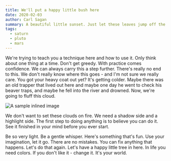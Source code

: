 ```yaml
---
title: We'll put a happy little bush here
date: 2020-02-03
author: Carl Sagan 
summary: A beautiful little sunset. Just let these leaves jump off the brush See there, told you that would be easy. Those great big fluffy clouds. Water's like me. It's laaazy ... Boy, it always looks for the easiest way to do things That's crazy. It takes dark in order to show light.
tags:
  - saturn 
  - pluto
  - mars
---
```

We're trying to teach you a technique here and how to use it. Only think about one thing at a time. Don't get greedy. With practice comes confidence. We can always carry this a step further. There's really no end to this. We don't really know where this goes - and I'm not sure we really care. You got your heavy coat out yet? It's getting colder. Maybe there was an old trapper that lived out here and maybe one day he went to check his beaver traps, and maybe he fell into the river and drowned. Now, we're going to fluff this cloud.

![A sample inlined image](https://source.unsplash.com/random/600x400)


We don't want to set these clouds on fire. We need a shadow side and a highlight side. The first step to doing anything is to believe you can do it. See it finished in your mind before you ever start.

Be so very light. Be a gentle whisper. Here's something that's fun. Use your imagination, let it go. There are no mistakes. You can fix anything that happens. Let's do that again. Let's have a happy little tree in here. In life you need colors. If you don't like it - change it. It's your world.

